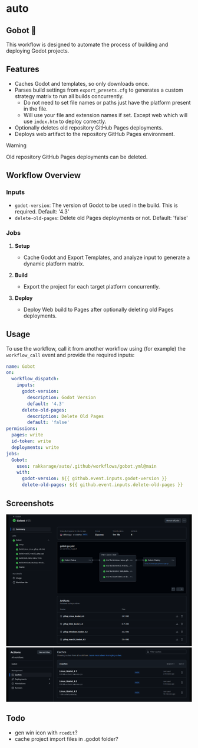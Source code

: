 # auto

## Gobot&nbsp;🤖

This workflow is designed to automate the process of building and deploying Godot projects.

## Features

- Caches Godot and templates, so only downloads once.
- Parses build settings from `export_presets.cfg` to generates a custom strategy matrix to run all builds concurrently.
	- Do not need to set file names or paths just have
	the platform present in the file.
	- Will use your file and extension names if set. Except web which will use `index.htm` to deploy correctly.
- Optionally deletes old repository GitHub Pages deployments.
- Deploys web artifact to the repository GitHub Pages environment.

> [!WARNING]
> Old repository GitHub Pages deployments can be deleted.

## Workflow Overview

### Inputs

- `godot-version`: The version of Godot to be used in the build. This is required. Default: '4.3'
- `delete-old-pages`: Delete old Pages deployments or not. Default: 'false'

### Jobs

1. **Setup**
	- Cache Godot and Export Templates, and analyze input to generate a dynamic platform matrix.

3. **Build**
	- Export the project for each target platform concurrently.

5. **Deploy**
	- Deploy Web build to Pages after optionally deleting old Pages deployments.

## Usage

To use the workflow, call it from another workflow using (for example) the `workflow_call` event and provide the required inputs:

```yaml
name: Gobot
on:
  workflow_dispatch:
    inputs:
      godot-version:
        description: Godot Version
        default: '4.3'
      delete-old-pages:
        description: Delete Old Pages
        default: 'false'
permissions:
  pages: write
  id-token: write
  deployments: write
jobs:
  Gobot:
    uses: rakkarage/auto/.github/workflows/gobot.yml@main
    with:
      godot-version: ${{ github.event.inputs.godot-version }}
      delete-old-pages: ${{ github.event.inputs.delete-old-pages }}
```

## Screenshots

![](screenshot1.png)
![](screenshot2.png)

## Todo

- gen win icon with `rcedit`?
- cache project import files in .godot folder?
